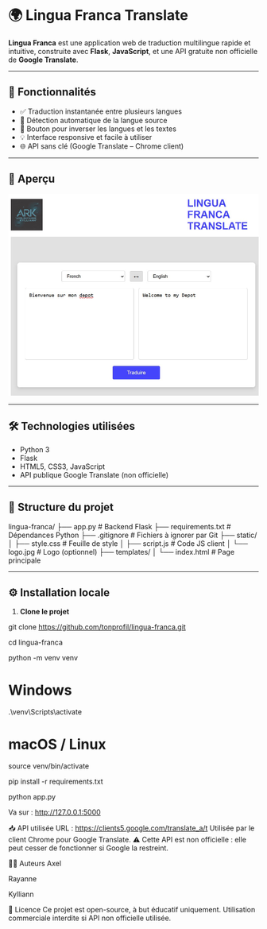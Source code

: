 # 🌍 Lingua Franca Translate

**Lingua Franca** est une application web de traduction multilingue rapide et intuitive, construite avec **Flask**, **JavaScript**, et une API gratuite non officielle de **Google Translate**.

---

## 🚀 Fonctionnalités

- ✅ Traduction instantanée entre plusieurs langues
- 🧠 Détection automatique de la langue source
- 🔄 Bouton pour inverser les langues et les textes
- 💡 Interface responsive et facile à utiliser
- 🌐 API sans clé (Google Translate – Chrome client)

---

## 📸 Aperçu

![screenshot](static/screen_translator.jpg) <!-- À remplacer par une capture d'écran réelle -->

---

## 🛠️ Technologies utilisées

- Python 3
- Flask
- HTML5, CSS3, JavaScript
- API publique Google Translate (non officielle)

---

## 📂 Structure du projet

lingua-franca/
├── app.py # Backend Flask
├── requirements.txt # Dépendances Python
├── .gitignore # Fichiers à ignorer par Git
├── static/
│ ├── style.css # Feuille de style
│ ├── script.js # Code JS client
│ └── logo.jpg # Logo (optionnel)
├── templates/
│ └── index.html # Page principale


---

## ⚙️ Installation locale

1. **Clone le projet**

git clone https://github.com/tonprofil/lingua-franca.git

cd lingua-franca

python -m venv venv

# Windows
.\venv\Scripts\activate

# macOS / Linux
source venv/bin/activate

pip install -r requirements.txt

python app.py  

Va sur :
http://127.0.0.1:5000

📥 API utilisée
URL : https://clients5.google.com/translate_a/t
Utilisée par le client Chrome pour Google Translate.
⚠️ Cette API est non officielle : elle peut cesser de fonctionner si Google la restreint.

👨‍💻 Auteurs
Axel 

Rayanne 

Kylliann 

📝 Licence
Ce projet est open-source, à but éducatif uniquement.
Utilisation commerciale interdite si API non officielle utilisée.



